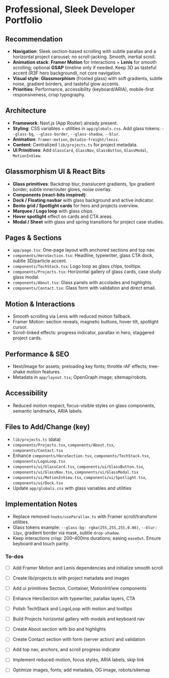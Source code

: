 <!-- 0d15c139-6c72-444f-8c73-b8cb679d5b37 aaeeab56-495e-4549-8cd6-c17a415cfcaa -->
# Professional, Sleek Developer Portfolio

## Recommendation

- **Navigation**: Sleek section-based scrolling with subtle parallax and a horizontal project carousel; no scroll-jacking. Smooth, inertial scroll.
- **Animation stack**: **Framer Motion** for interactions + **Lenis** for smooth scrolling; optional **GSAP** timeline only if needed. Keep 3D as tasteful accent (R3F hero background), not core navigation.
- **Visual style**: **Glassmorphism** (frosted glass) with soft gradients, subtle noise, gradient borders, and tasteful glow accents.
- **Priorities**: Performance, accessibility (keyboard/ARIA), mobile-first responsiveness, crisp typography.

## Architecture

- **Framework**: Next.js (App Router) already present.
- **Styling**: CSS variables + utilities in `app/globals.css`. Add glass tokens: `--glass-bg`, `--glass-border`, `--glass-shadow`, `--blur`.
- **Animation**: `framer-motion`, `@studio-freight/lenis`.
- **Content**: Centralized `lib/projects.ts` for project metadata.
- **UI Primitives**: Add `GlassCard`, `GlassNav`, `GlassButton`, `GlassModal`, `MotionInView`.

## Glassmorphism UI & React Bits

- **Glass primitives**: Backdrop blur, translucent gradients, 1px gradient border, subtle inner/outer glows, noise overlay.
- **Components (react-bits inspired)**:
- **Dock / Floating navbar** with glass background and active indicator.
- **Bento grid / Spotlight cards** for hero and projects overview.
- **Marquee / Logo loop** with glass chips.
- **Hover spotlight** effect on cards and CTA areas.
- **Modal / Sheet** with glass and spring transitions for project case studies.

## Pages & Sections

- `app/page.tsx`: One-page layout with anchored sections and top nav.
- `components/HeroSection.tsx`: Headline, typewriter, glass CTA dock, subtle 3D/particle accent.
- `components/TechStack.tsx`: Logo loop as glass chips, tooltips.
- `components/Projects.tsx`: Horizontal gallery of glass cards, case study glass modal.
- `components/About.tsx`: Glass panels with accolades and highlights.
- `components/Contact.tsx`: Glass form with validation and direct email.

## Motion & Interactions

- Smooth scrolling via Lenis with reduced motion fallback.
- Framer Motion: section reveals, magnetic buttons, hover tilt, spotlight cursor.
- Scroll-linked effects: progress indicator, parallax in hero, staggered project cards.

## Performance & SEO

- Next/Image for assets; preloading key fonts; throttle rAF effects; tree-shake motion features.
- Metadata in `app/layout.tsx`; OpenGraph image; sitemap/robots.

## Accessibility

- Reduced motion respect, focus-visible styles on glass components, semantic landmarks, ARIA labels.

## Files to Add/Change (key)

- `lib/projects.ts` (data)
- `components/Projects.tsx`, `components/About.tsx`, `components/Contact.tsx`
- Enhance `components/HeroSection.tsx`, `components/TechStack.tsx`, `components/LogoLoop.tsx`
- `components/ui/GlassCard.tsx`, `components/ui/GlassButton.tsx`, `components/ui/GlassNav.tsx`, `components/ui/GlassModal.tsx`
- `components/ui/MotionInView.tsx`, `components/ui/Spotlight.tsx`, `components/ui/Dock.tsx`
- Update `app/globals.css` with glass variables and utilities

## Implementation Notes

- Replace removed `hooks/useParallax.ts` with Framer scroll/transform utilities.
- Glass tokens example: `--glass-bg: rgba(255,255,255,0.06)`, `--blur: 12px`, gradient border via mask, subtle `drop-shadow`.
- Keep interactions crisp: 200–400ms durations; easing `easeOut`. Ensure keyboard and touch parity.

### To-dos

- [ ] Add Framer Motion and Lenis dependencies and initialize smooth scroll
- [ ] Create lib/projects.ts with project metadata and images
- [ ] Add ui primitives Section, Container, MotionInView components
- [ ] Enhance HeroSection with typewriter, parallax layers, CTA
- [ ] Polish TechStack and LogoLoop with motion and tooltips
- [ ] Build Projects horizontal gallery with modals and keyboard nav
- [ ] Create About section with bio and highlights
- [ ] Create Contact section with form (server action) and validation
- [ ] Add top nav, anchors, and scroll progress indicator
- [ ] Implement reduced-motion, focus styles, ARIA labels, skip link
- [ ] Optimize images, fonts; add metadata, OG image, robots/sitemap

